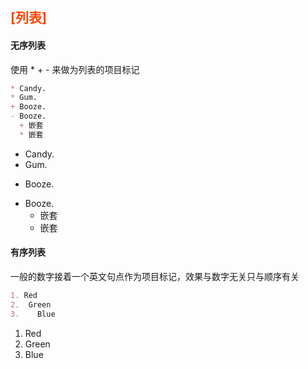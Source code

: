 ## <font color="#FF4500">[列表]</font><br />
#### 无序列表
使用 * + - 来做为列表的项目标记

```markdown
* Candy.
* Gum.
+ Booze.
- Booze.
  + 嵌套
  * 嵌套
```

* Candy.
* Gum.
+ Booze.
- Booze.
  + 嵌套
  * 嵌套

#### 有序列表
一般的数字接着一个英文句点作为项目标记，效果与数字无关只与顺序有关

```markdown
1. Red
2.  Green
3.    Blue
```

1. Red
2.  Green
3.    Blue